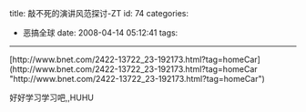 title: 敲不死的演讲风范探讨-ZT
id: 74
categories:
  - 恶搞全球
date: 2008-04-14 05:12:41
tags:
---

<div id="msgcns!9697D6160EFEBC17!1642" class="bvMsg">[http://www.bnet.com/2422-13722_23-192173.html?tag=homeCar](http://www.bnet.com/2422-13722_23-192173.html?tag=homeCar "http://www.bnet.com/2422-13722_23-192173.html?tag=homeCar") 

好好学习学习吧,,HUHU
</div>